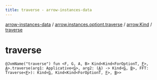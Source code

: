 ```yaml
---
title: traverse - arrow-instances-data
---
```


[arrow-instances-data](../../index.html) / [arrow.instances.optiont.traverse](../index.html) / [arrow.Kind](index.html) / [traverse](./traverse.html)

# traverse

`@JvmName("traverse") fun <F, G, A, B> Kind<Kind<ForOptionT, `[`F`](traverse.html#F)`>, `[`A`](traverse.html#A)`>.traverse(arg1: Applicative<`[`G`](traverse.html#G)`>, arg2: (`[`A`](traverse.html#A)`) -> Kind<`[`G`](traverse.html#G)`, `[`B`](traverse.html#B)`>, FFT: Traverse<`[`F`](traverse.html#F)`>): Kind<`[`G`](traverse.html#G)`, Kind<Kind<ForOptionT, `[`F`](traverse.html#F)`>, `[`B`](traverse.html#B)`>>`
